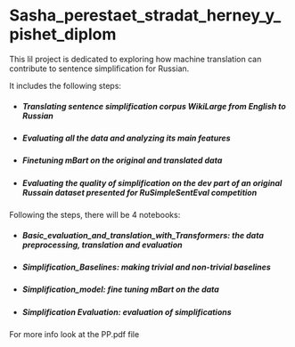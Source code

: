 # Sasha_perestaet_stradat_herney_y_pishet_diplom

This lil project is dedicated to exploring how machine translation can contribute to sentence simplification for Russian.


It includes the following steps:
* ##### Translating sentence simplification corpus WikiLarge from English to Russian 
* ##### Evaluating all the data and analyzing its main features
* ##### Finetuning mBart on the original and translated data
* ##### Evaluating the quality of simplification on the dev part of an original Russain dataset presented for RuSimpleSentEval competition


Following the steps, there will be  4 notebooks:
* ##### *Basic_evaluation_and_translation_with_Transformers*: the data preprocessing, translation and evaluation
* ##### *Simplification_Baselines*: making trivial and non-trivial baselines
* ##### *Simplification_model*: fine tuning mBart on the data
* ##### *Simplification Evaluation*: evaluation of simplifications


For more info look at the PP.pdf file
